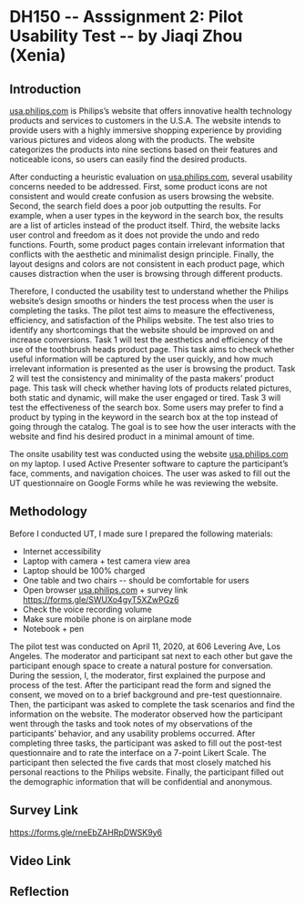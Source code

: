 # DH150 -- Asssignment 2: Pilot Usability Test -- by Jiaqi Zhou (Xenia)

## Introduction

<a href="https://www.usa.philips.com/">usa.philips.com</a> is Philips’s website that offers innovative health technology products and services to customers in the U.S.A. The website intends to provide users with a highly immersive shopping experience by providing various pictures and videos along with the products. The website categorizes the products into nine sections based on their features and noticeable icons, so users can easily find the desired products. 

After conducting a heuristic evaluation on <a href="https://www.usa.philips.com/">usa.philips.com</a>, several usability concerns needed to be addressed. First, some product icons are not consistent and would create confusion as users browsing the website. Second, the search field does a poor job outputting the results. For example, when a user types in the keyword in the search box, the results are a list of articles instead of the product itself. Third, the website lacks user control and freedom as it does not provide the undo and redo functions. Fourth, some product pages contain irrelevant information that conflicts with the aesthetic and minimalist design principle. Finally, the layout designs and colors are not consistent in each product page, which causes distraction when the user is browsing through different products. 

Therefore, I conducted the usability test to understand whether the Philips website’s design smooths or hinders the test process when the user is completing the tasks. The pilot test aims to measure the effectiveness, efficiency, and satisfaction of the Philips website. The test also tries to identify any shortcomings that the website should be improved on and increase conversions. Task 1 will test the aesthetics and efficiency of the use of the toothbrush heads product page. This task aims to check whether useful information will be captured by the user quickly, and how much irrelevant information is presented as the user is browsing the product. Task 2 will test the consistency and minimality of the pasta makers’ product page. This task will check whether having lots of products related pictures, both static and dynamic, will make the user engaged or tired. Task 3 will test the effectiveness of the search box. Some users may prefer to find a product by typing in the keyword in the search box at the top instead of going through the catalog. The goal is to see how the user interacts with the website and find his desired product in a minimal amount of time. 

The onsite usability test was conducted using the website <a href="https://www.usa.philips.com/">usa.philips.com</a> on my laptop. I used Active Presenter software to capture the participant’s face, comments, and navigation choices. The user was asked to fill out the UT questionnaire on Google Forms while he was reviewing the website. 


## Methodology

Before I conducted UT, I made sure I prepared the following materials:
- Internet accessibility
- Laptop with camera  + test camera view area 
- Laptop should be 100% charged
- One table and two chairs -- should be comfortable for users
- Open browser <a href="https://www.usa.philips.com/">usa.philips.com</a> + survey link https://forms.gle/SWUXo4gyT5XZwPGz6 
- Check the voice recording volume
- Make sure mobile phone is on airplane mode
- Notebook + pen


The pilot test was conducted on April 11, 2020, at 606 Levering Ave, Los Angeles. The moderator and participant sat next to each other but gave the participant enough space to create a natural posture for conversation. During the session, I, the moderator,  first explained the purpose and process of the test. After the participant read the form and signed the consent, we moved on to a brief background and pre-test questionnaire. Then, the participant was asked to complete the task scenarios and find the information on the website. The moderator observed how the participant went through the tasks and took notes of my observations of the participants’ behavior, and any usability problems occurred. After completing three tasks, the participant was asked to fill out the post-test questionnaire and to rate the interface on a 7-point Likert Scale. The participant then selected the five cards that most closely matched his personal reactions to the Philips website. Finally, the participant filled out the demographic information that will be confidential and anonymous. 


## Survey Link
https://forms.gle/rneEbZAHRpDWSK9y6

## Video Link




## Reflection
